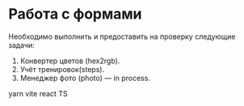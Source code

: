Работа с формами
===

Необходимо выполнить и предоставить на проверку следующие задачи:

1. Конвертер цветов (hex2rgb).
2. Учёт тренировок(steps).
3. Менеджер фото (photo) — in process.

yarn vite react TS
